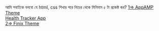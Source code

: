 আমি সবাইকে বলবো যে html, css শিখার পরে নিচের থেকে মিনিমাম ৫ টা প্রজেক্ট কর?
<a href = "https://mobirise.com/extensions/appamp/timeplanner.html"> 1=> AppAMP Theme</a> <br/>
<a href = "https://mobirise.com/extensions/appamp/healthtracker.html">Health Tracker App</a><br/>
<a href = "https://templates.envytheme.com/finix/default/index-2.html">2=> Finix Theme</a><br/>
